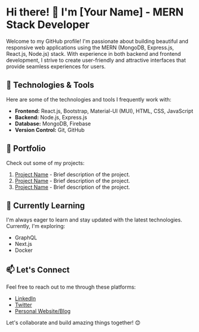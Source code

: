 # Hi there! 👋 I'm [Your Name] - MERN Stack Developer

Welcome to my GitHub profile! I'm passionate about building beautiful and responsive web applications using the MERN (MongoDB, Express.js, React.js, Node.js) stack. With experience in both backend and frontend development, I strive to create user-friendly and attractive interfaces that provide seamless experiences for users.

## 🔧 Technologies & Tools

Here are some of the technologies and tools I frequently work with:

- **Frontend:** React.js, Bootstrap, Material-UI (MUI), HTML, CSS, JavaScript
- **Backend:** Node.js, Express.js
- **Database:** MongoDB, Firebase
- **Version Control:** Git, GitHub

## 💼 Portfolio

Check out some of my projects:

1. [Project Name](link-to-project) - Brief description of the project.
2. [Project Name](link-to-project) - Brief description of the project.
3. [Project Name](link-to-project) - Brief description of the project.

## 🌱 Currently Learning

I'm always eager to learn and stay updated with the latest technologies. Currently, I'm exploring:

- GraphQL
- Next.js
- Docker

## 📫 Let's Connect

Feel free to reach out to me through these platforms:

- [LinkedIn](link-to-linkedin)
- [Twitter](link-to-twitter)
- [Personal Website/Blog](link-to-website)

Let's collaborate and build amazing things together! 😊
